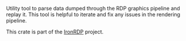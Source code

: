 Utility tool to parse data dumped through the RDP graphics pipeline and replay it. This tool is helpful to iterate and fix any issues in the rendering pipeline.

This crate is part of the [IronRDP] project.

[IronRDP]: https://github.com/Devolutions/IronRDP
